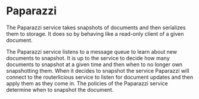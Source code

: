 # Paparazzi

The Paparazzi service takes snapshots of documents and then serializes them to storage. It does so by behaving like
a read-only client of a given document.

The Paparazzi service listens to a message queue to learn about new documents to snapshot. It is up to the service
to decide how many documents to snapshot at a given time and then when to no longer own snapshotting them. When it
decides to snapshot the service Paparazzi will connect to the routerlicious service to listen for document updates
and then apply them as they come in. The policies of the Paparazzi service determine when to snapshot the document.
